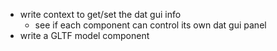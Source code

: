 - write context to get/set the dat gui info
  - see if each component can control its own dat gui panel
- write a GLTF model component
